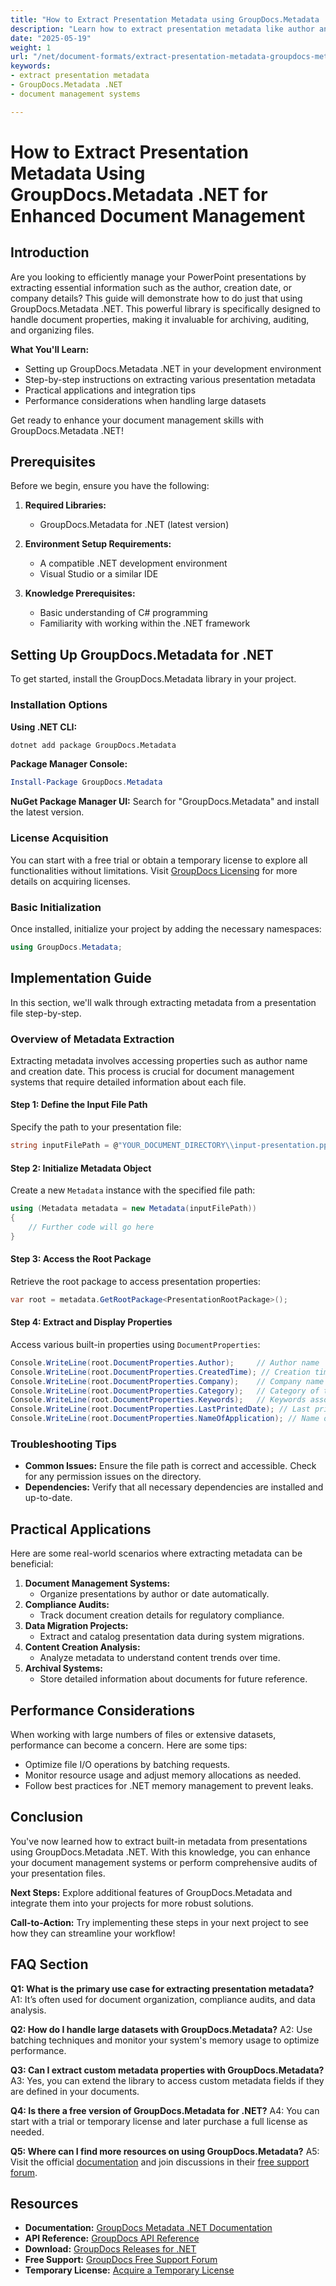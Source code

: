 ```yaml
---
title: "How to Extract Presentation Metadata using GroupDocs.Metadata .NET for Document Management"
description: "Learn how to extract presentation metadata like author and creation date with GroupDocs.Metadata .NET, ideal for document management systems."
date: "2025-05-19"
weight: 1
url: "/net/document-formats/extract-presentation-metadata-groupdocs-metadata-net/"
keywords:
- extract presentation metadata
- GroupDocs.Metadata .NET
- document management systems

---
```



# How to Extract Presentation Metadata Using GroupDocs.Metadata .NET for Enhanced Document Management

## Introduction

Are you looking to efficiently manage your PowerPoint presentations by extracting essential information such as the author, creation date, or company details? This guide will demonstrate how to do just that using GroupDocs.Metadata .NET. This powerful library is specifically designed to handle document properties, making it invaluable for archiving, auditing, and organizing files.

**What You'll Learn:**
- Setting up GroupDocs.Metadata .NET in your development environment
- Step-by-step instructions on extracting various presentation metadata
- Practical applications and integration tips
- Performance considerations when handling large datasets

Get ready to enhance your document management skills with GroupDocs.Metadata .NET!

## Prerequisites

Before we begin, ensure you have the following:

1. **Required Libraries:**
   - GroupDocs.Metadata for .NET (latest version)

2. **Environment Setup Requirements:**
   - A compatible .NET development environment
   - Visual Studio or a similar IDE

3. **Knowledge Prerequisites:**
   - Basic understanding of C# programming
   - Familiarity with working within the .NET framework

## Setting Up GroupDocs.Metadata for .NET

To get started, install the GroupDocs.Metadata library in your project.

### Installation Options

**Using .NET CLI:**
```bash
dotnet add package GroupDocs.Metadata
```

**Package Manager Console:**
```powershell
Install-Package GroupDocs.Metadata
```

**NuGet Package Manager UI:**
Search for "GroupDocs.Metadata" and install the latest version.

### License Acquisition

You can start with a free trial or obtain a temporary license to explore all functionalities without limitations. Visit [GroupDocs Licensing](https://purchase.groupdocs.com/temporary-license) for more details on acquiring licenses.

### Basic Initialization

Once installed, initialize your project by adding the necessary namespaces:
```csharp
using GroupDocs.Metadata;
```

## Implementation Guide

In this section, we'll walk through extracting metadata from a presentation file step-by-step. 

### Overview of Metadata Extraction

Extracting metadata involves accessing properties such as author name and creation date. This process is crucial for document management systems that require detailed information about each file.

#### Step 1: Define the Input File Path

Specify the path to your presentation file:
```csharp
string inputFilePath = @"YOUR_DOCUMENT_DIRECTORY\\input-presentation.pptx";
```

#### Step 2: Initialize Metadata Object

Create a new `Metadata` instance with the specified file path:
```csharp
using (Metadata metadata = new Metadata(inputFilePath))
{
    // Further code will go here
}
```

#### Step 3: Access the Root Package

Retrieve the root package to access presentation properties:
```csharp
var root = metadata.GetRootPackage<PresentationRootPackage>();
```

#### Step 4: Extract and Display Properties

Access various built-in properties using `DocumentProperties`:
```csharp
Console.WriteLine(root.DocumentProperties.Author);     // Author name
Console.WriteLine(root.DocumentProperties.CreatedTime); // Creation time
Console.WriteLine(root.DocumentProperties.Company);    // Company name
Console.WriteLine(root.DocumentProperties.Category);   // Category of the document
Console.WriteLine(root.DocumentProperties.Keywords);   // Keywords associated with the presentation
Console.WriteLine(root.DocumentProperties.LastPrintedDate); // Last printed date
Console.WriteLine(root.DocumentProperties.NameOfApplication); // Name of the application used to create the document
```

### Troubleshooting Tips

- **Common Issues:** Ensure the file path is correct and accessible. Check for any permission issues on the directory.
- **Dependencies:** Verify that all necessary dependencies are installed and up-to-date.

## Practical Applications

Here are some real-world scenarios where extracting metadata can be beneficial:

1. **Document Management Systems:**
   - Organize presentations by author or date automatically.
2. **Compliance Audits:**
   - Track document creation details for regulatory compliance.
3. **Data Migration Projects:**
   - Extract and catalog presentation data during system migrations.
4. **Content Creation Analysis:**
   - Analyze metadata to understand content trends over time.
5. **Archival Systems:**
   - Store detailed information about documents for future reference.

## Performance Considerations

When working with large numbers of files or extensive datasets, performance can become a concern. Here are some tips:
- Optimize file I/O operations by batching requests.
- Monitor resource usage and adjust memory allocations as needed.
- Follow best practices for .NET memory management to prevent leaks.

## Conclusion

You've now learned how to extract built-in metadata from presentations using GroupDocs.Metadata .NET. With this knowledge, you can enhance your document management systems or perform comprehensive audits of your presentation files.

**Next Steps:**
Explore additional features of GroupDocs.Metadata and integrate them into your projects for more robust solutions.

**Call-to-Action:** Try implementing these steps in your next project to see how they can streamline your workflow!

## FAQ Section

**Q1: What is the primary use case for extracting presentation metadata?**
A1: It’s often used for document organization, compliance audits, and data analysis.

**Q2: How do I handle large datasets with GroupDocs.Metadata?**
A2: Use batching techniques and monitor your system's memory usage to optimize performance.

**Q3: Can I extract custom metadata properties with GroupDocs.Metadata?**
A3: Yes, you can extend the library to access custom metadata fields if they are defined in your documents.

**Q4: Is there a free version of GroupDocs.Metadata for .NET?**
A4: You can start with a trial or temporary license and later purchase a full license as needed.

**Q5: Where can I find more resources on using GroupDocs.Metadata?**
A5: Visit the official [documentation](https://docs.groupdocs.com/metadata/net/) and join discussions in their [free support forum](https://forum.groupdocs.com/c/metadata/).

## Resources
- **Documentation:** [GroupDocs Metadata .NET Documentation](https://docs.groupdocs.com/metadata/net/)
- **API Reference:** [GroupDocs API Reference](https://reference.groupdocs.com/metadata/net/)
- **Download:** [GroupDocs Releases for .NET](https://releases.groupdocs.com/metadata/net/)
- **Free Support:** [GroupDocs Free Support Forum](https://forum.groupdocs.com/c/metadata/)
- **Temporary License:** [Acquire a Temporary License](https://purchase.groupdocs.com/temporary-license)
